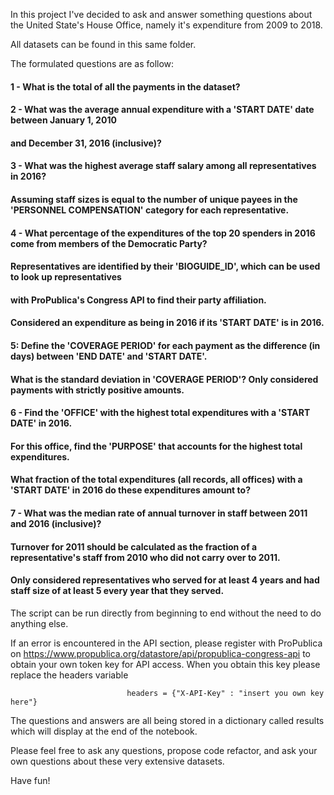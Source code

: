 In this project I've decided to ask and answer something questions about the United State's House Office, 
namely it's expenditure from 2009 to 2018. 

All datasets can be found in this same folder.

The formulated questions are as follow:

#### 1 - What is the total of all the payments in the dataset?


#### 2 - What was the average annual expenditure with a 'START DATE' date between January 1, 2010
#### and December 31, 2016 (inclusive)?


#### 3 - What was the highest average staff salary among all representatives in 2016? 
#### Assuming staff sizes is equal to the number of unique payees in the 'PERSONNEL COMPENSATION' category for each representative.


#### 4 - What percentage of the expenditures of the top 20 spenders in 2016 come from members of the Democratic Party? 
#### Representatives are identified by their 'BIOGUIDE_ID', which can be used to look up representatives 
#### with ProPublica's Congress API to find their party affiliation. 
#### Considered an expenditure as being in 2016 if its 'START DATE' is in 2016.


#### 5: Define the 'COVERAGE PERIOD' for each payment as the difference (in days) between 'END DATE' and 'START DATE'. 
#### What is the standard deviation in 'COVERAGE PERIOD'? Only considered payments with strictly positive amounts.


#### 6 - Find the 'OFFICE' with the highest total expenditures with a 'START DATE' in 2016. 
#### For this office, find the 'PURPOSE' that accounts for the highest total expenditures. 
#### What fraction of the total expenditures (all records, all offices) with a 'START DATE' in 2016 do these expenditures amount to?


#### 7 - What was the median rate of annual turnover in staff between 2011 and 2016 (inclusive)? 
#### Turnover for 2011 should be calculated as the fraction of a representative's staff from 2010 who did not carry over to 2011.
#### Only considered representatives who served for at least 4 years and had staff size of at least 5 every year that they served.


The script can be run directly from beginning to end without the need to do anything else.

If an error is encountered in the API section, please register with ProPublica on https://www.propublica.org/datastore/api/propublica-congress-api
to obtain your own token key for API access. When you obtain this key please replace the headers variable

                              headers = {"X-API-Key" : "insert you own key here"}

The questions and answers are all being stored in a dictionary called results which will display at the end of the notebook.

Please feel free to ask any questions, propose code refactor, and ask your own questions about these very extensive datasets.

Have fun!
